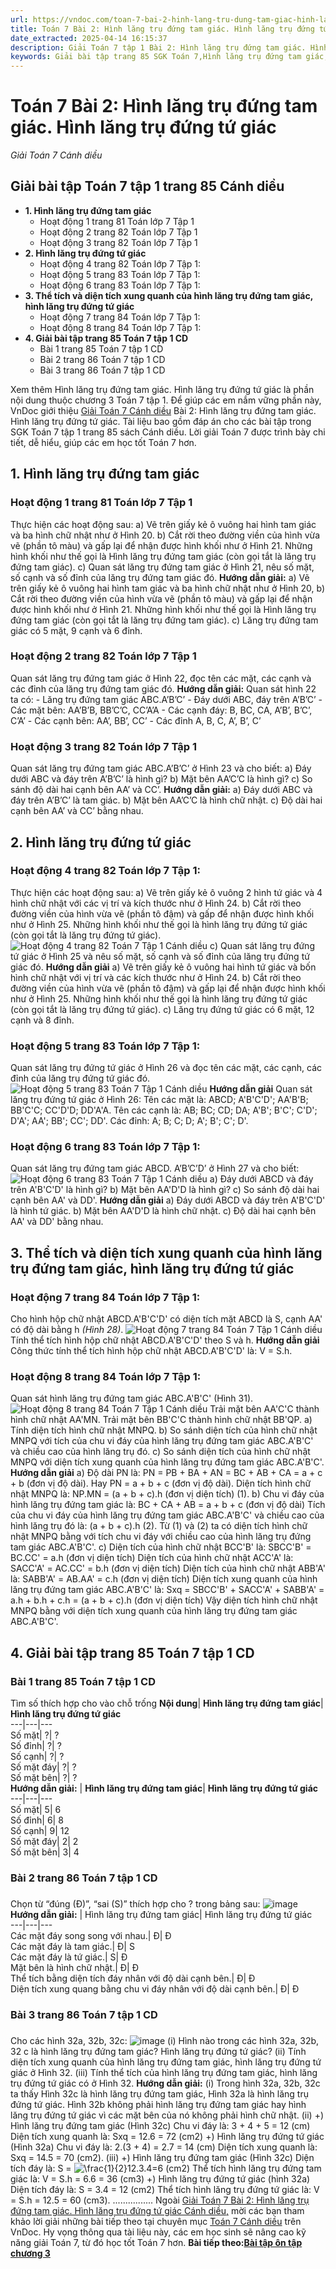```yaml
---
url: https://vndoc.com/toan-7-bai-2-hinh-lang-tru-dung-tam-giac-hinh-lang-tru-dung-tu-giac-271421
title: Toán 7 Bài 2: Hình lăng trụ đứng tam giác. Hình lăng trụ đứng tứ giác - Giải Toán 7 Cánh diều - VnDoc.com
date_extracted: 2025-04-14 16:15:37
description: Giải Toán 7 tập 1 Bài 2: Hình lăng trụ đứng tam giác. Hình lăng trụ đứng tứ giác bao gồm đáp án chi tiết cho các câu hỏi trong SGK Toán 7 tập 1, mời các bạn tham khảo.
keywords: Giải bài tập trang 85 SGK Toán 7,Hình lăng trụ đứng tam giác,Hình lăng trụ đứng tứ giác,Giải bài tập Toán lớp 7,giải bài tập toán lớp 7 tập 1,giải toán 7,giải bài tập toán 7,giải toán lớp 7,giai toan 7,toan 7,sgk toán 7,toán lớp 7 Hình lăng trụ đứng tam giác Hình lăng trụ đứng tứ giác,giải toán 7 bài 2 cánh diều,giải toán 7 Hình lăng trụ đứng tam giác Hình lăng trụ đứng tứ giác,giải toán 7 cánh diều
---
```


# Toán 7 Bài 2: Hình lăng trụ đứng tam giác. Hình lăng trụ đứng tứ giác
 _Giải Toán 7 Cánh diều_
## **Giải bài tập Toán 7 tập 1 trang 85 Cánh diều**
  * **1\. Hình lăng trụ đứng tam giác**
    * Hoạt động 1 trang 81 Toán lớp 7 Tập 1
    * Hoạt động 2 trang 82 Toán lớp 7 Tập 1
    * Hoạt động 3 trang 82 Toán lớp 7 Tập 1
  * **2\. Hình lăng trụ đứng tứ giác**
    * Hoạt động 4 trang 82 Toán lớp 7 Tập 1:
    * Hoạt động 5 trang 83 Toán lớp 7 Tập 1:
    * Hoạt động 6 trang 83 Toán lớp 7 Tập 1:
  * **3\. Thể tích và diện tích xung quanh của hình lăng trụ đứng tam giác, hình lăng trụ đứng tứ giác**
    * Hoạt động 7 trang 84 Toán lớp 7 Tập 1:
    * Hoạt động 8 trang 84 Toán lớp 7 Tập 1:
  * **4\. Giải bài tập trang 85 Toán 7 tập 1 CD**
    * Bài 1 trang 85 Toán 7 tập 1 CD
    * Bài 2 trang 86 Toán 7 tập 1 CD
    * Bài 3 trang 86 Toán 7 tập 1 CD

Xem thêm
Hình lăng trụ đứng tam giác. Hình lăng trụ đứng tứ giác là phần nội dung thuộc chương 3 Toán 7 tập 1. Để giúp các em nắm vững phần này, VnDoc giới thiệu [Giải Toán 7 Cánh diều](<https://vndoc.com/toan-7-canh-dieu>) Bài 2: Hình lăng trụ đứng tam giác. Hình lăng trụ đứng tứ giác. Tài liệu bao gồm đáp án cho các bài tập trong SGK Toán 7 tập 1 trang 85 sách Cánh diều. Lời giải Toán 7 được trình bày chi tiết, dễ hiểu[,](<https://vndoc.com/toan-lop7>) giúp các em học tốt Toán 7 hơn.
## 1\. Hình lăng trụ đứng tam giác
### Hoạt động 1 trang 81 Toán lớp 7 Tập 1
Thực hiện các hoạt động sau:
a\) Vẽ trên giấy kẻ ô vuông hai hình tam giác và ba hình chữ nhật như ở Hình 20.
b\) Cắt rời theo đường viền của hình vừa vẽ \(phần tô màu\) và gấp lại để nhận được hình khối như ở Hình 21. Những hình khối như thế gọi là Hình lăng trụ đứng tam giác \(còn gọi tắt là lăng trụ đứng tam giác\).
c\) Quan sát lăng trụ đứng tam giác ở Hình 21, nêu số mặt, số cạnh và số đỉnh của lăng trụ đứng tam giác đó.
**Hướng dẫn giải:**
a\) Vẽ trên giấy kẻ ô vuông hai hình tam giác và ba hình chữ nhật như ở Hình 20,
b\) Cắt rời theo đường viền của hình vừa vẽ \(phần tô màu\) và gấp lại để nhận được hình khối như ở Hình 21. Những hình khối như thế gọi là Hình lăng trụ đứng tam giác \(còn gọi tắt là lăng trụ đứng tam giác\).
c\) Lăng trụ đứng tam giác có 5 mặt, 9 cạnh và 6 đỉnh.
### Hoạt động 2 trang 82 Toán lớp 7 Tập 1
Quan sát lăng trụ đứng tam giác ở Hình 22, đọc tên các mặt, các cạnh và các đỉnh của lăng trụ đứng tam giác đó.
**Hướng dẫn giải:**
Quan sát hình 22 ta có:
\- Lăng trụ đứng tam giác ABC.A’B’C’
\- Đáy dưới ABC, đáy trên A’B’C’
\- Các mặt bên: AA’B’B, BB’C’C, CC’A’A
\- Các cạnh đáy: B, BC, CA, A’B’, B’C’, C’A’
\- Các cạnh bên: AA’, BB’, CC’
\- Các đỉnh A, B, C, A’, B’, C’
### Hoạt động 3 trang 82 Toán lớp 7 Tập 1
Quan sát lăng trụ đứng tam giác ABC.A’B’C’ ở Hình 23 và cho biết:
a\) Đáy dưới ABC và đáy trên A’B’C’ là hình gì?
b\) Mặt bên AA’C’C là hình gì?
c\) So sánh độ dài hai cạnh bên AA’ và CC’.
**Hướng dẫn giải:**
a\) Đáy dưới ABC và đáy trên A’B’C’ là tam giác.
b\) Mặt bên AA’C’C là hình chữ nhật.
c\) Độ dài hai cạnh bên AA’ và CC’ bằng nhau.
## **2\. Hình lăng trụ đứng tứ giác**
### **Hoạt động 4 trang 82 Toán lớp 7 Tập 1:**
Thực hiện các hoạt động sau:
a\) Vẽ trên giấy kẻ ô vuông 2 hình tứ giác và 4 hình chữ nhật với các vị trí và kích thước như ở Hình 24.
b\) Cắt rời theo đường viền của hình vừa vẽ \(phần tô đậm\) và gấp để nhận được hình khối như ở Hình 25. Những hình khối như thế gọi là hình lăng trụ đứng tứ giác \(còn gọi tắt là lăng trụ đứng tứ giác\).
![Hoạt động 4 trang 82 Toán 7 Tập 1 Cánh diều](https://i.vdoc.vn/data/image/2023/09/27/a-sua-hoat-dong-4-trang-82-toan-7-tap-1-128268.png)
c\) Quan sát lăng trụ đứng tứ giác ở Hình 25 và nêu số mặt, số cạnh và số đỉnh của lăng trụ đứng tứ giác đó.
**Hướng dẫn giải**
a\) Vẽ trên giấy kẻ ô vuông hai hình tứ giác và bốn hình chữ nhật với vị trí và các kích thước như ở Hình 24.
b\) Cắt rời theo đường viền của hình vừa vẽ \(phần tô đậm\) và gấp lại để nhận được hình khối như ở Hình 25. Những hình khối như thế gọi là hình lăng trụ đứng tứ giác \(còn gọi tắt là lăng trụ đứng tứ giác\).
c\) Lăng trụ đứng tứ giác có 6 mặt, 12 cạnh và 8 đỉnh.
### **Hoạt động 5 trang 83 Toán lớp 7 Tập 1:**
Quan sát lăng trụ đứng tứ giác ở Hình 26 và đọc tên các mặt, các cạnh, các đỉnh của lăng trụ đứng tứ giác đó.
![Hoạt động 5 trang 83 Toán 7 Tập 1 Cánh diều](https://i.vdoc.vn/data/image/2023/09/27/hoat-dong-5-trang-83-toan-7-tap-1-128269.png)
**Hướng dẫn giải**
Quan sát lăng trụ đứng tứ giác ở Hình 26:
Tên các mặt là: ABCD; A'B'C'D'; AA'B'B; BB'C'C; CC'D'D; DD'A'A.
Tên các cạnh là: AB; BC; CD; DA; A'B'; B'C'; C'D'; D'A'; AA'; BB'; CC'; DD'.
Các đỉnh: A; B; C; D; A'; B'; C'; D'.
### **Hoạt động 6 trang 83 Toán lớp 7 Tập 1:**
Quan sát lăng trụ đứng tam giác ABCD. A’B’C’D’ ở Hình 27 và cho biết:
![Hoạt động 6 trang 83 Toán 7 Tập 1 Cánh diều](https://i.vdoc.vn/data/image/2023/09/27/hoat-dong-6-trang-83-toan-7-tap-1-128270.png)
a\) Đáy dưới ABCD và đáy trên A'B'C'D' là hình gì?
b\) Mặt bên AA'D'D là hình gì?
c\) So sánh độ dài hai cạnh bên AA' và DD'.
**Hướng dẫn giải**
a\) Đáy dưới ABCD và đáy trên A'B'C'D' là hình tứ giác.
b\) Mặt bên AA'D'D là hình chữ nhật.
c\) Độ dài hai cạnh bên AA' và DD' bằng nhau.
## **3\. Thể tích và diện tích xung quanh của hình lăng trụ đứng tam giác, hình lăng trụ đứng tứ giác**
### **Hoạt động 7 trang 84 Toán lớp 7 Tập 1:**
Cho hình hộp chữ nhật ABCD.A'B'C'D' có diện tích mặt ABCD là S, cạnh AA' có độ dài bằng h _\(Hình 28\)_.
![Hoạt động 7 trang 84 Toán 7 Tập 1 Cánh diều ](https://i.vdoc.vn/data/image/2023/09/27/a-sua-hoat-dong-7-trang-84-toan-7-tap-1.png)
Tính thể tích hình hộp chữ nhật ABCD.A'B'C'D' theo S và h.
**Hướng dẫn giải**
Công thức tính thể tích hình hộp chữ nhật ABCD.A'B'C'D' là: V = S.h.
### **Hoạt động 8 trang 84 Toán lớp 7 Tập 1:**
Quan sát hình lăng trụ đứng tam giác ABC.A'B'C' \(Hình 31\).
![Hoạt động 8 trang 84 Toán 7 Tập 1 Cánh diều](https://i.vdoc.vn/data/image/2023/09/27/a-sua-hoat-dong-8-trang-84-toan-7-tap-1-128271.png)
Trải mặt bên AA'C'C thành hình chữ nhật AA'MN. Trải mặt bên BB'C'C thành hình chữ nhật BB'QP.
a\) Tính diện tích hình chữ nhật MNPQ.
b\) So sánh diện tích của hình chữ nhật MNPQ với tích của chu vi đáy của hình lăng trụ đứng tam giác ABC.A'B'C' và chiều cao của hình lăng trụ đó.
c\) So sánh diện tích của hình chữ nhật MNPQ với diện tích xung quanh của hình lăng trụ đứng tam giác ABC.A'B'C'.
**Hướng dẫn giải**
a\) Độ dài PN là:
PN = PB + BA + AN = BC + AB + CA = a + c + b \(đơn vị độ dài\).
Hay PN = a + b + c \(đơn vị độ dài\).
Diện tích hình chữ nhật MNPQ là:
NP.MN = \(a + b + c\).h \(đơn vị diện tích\) \(1\).
b\) Chu vi đáy của hình lăng trụ đứng tam giác là:
BC + CA + AB = a + b + c \(đơn vị độ dài\)
Tích của chu vi đáy của hình lăng trụ đứng tam giác ABC.A'B'C' và chiều cao của hình lăng trụ đó là: \(a + b + c\).h \(2\).
Từ \(1\) và \(2\) ta có diện tích hình chữ nhật MNPQ bằng với tích chu vi đáy với chiều cao của hình lăng trụ đứng tam giác ABC.A'B'C'.
c\) Diện tích của hình chữ nhật BCC'B' là:
SBCC'B' = BC.CC' = a.h \(đơn vị diện tích\)
Diện tích của hình chữ nhật ACC'A' là:
SACC'A' = AC.CC' = b.h \(đơn vị diện tích\)
Diện tích của hình chữ nhật ABB'A' là:
SABB'A' = AB.AA' = c.h \(đơn vị diện tích\)
Diện tích xung quanh của hình lăng trụ đứng tam giác ABC.A'B'C' là:
Sxq = SBCC'B' \+ SACC'A' \+ SABB'A' = a.h + b.h + c.h = \(a + b + c\).h \(đơn vị diện tích\)
Vậy diện tích hình chữ nhật MNPQ bằng với diện tích xung quanh của hình lăng trụ đứng tam giác ABC.A'B'C'.
## 4\. Giải bài tập trang 85 Toán 7 tập 1 CD
### Bài 1 trang 85 Toán 7 tập 1 CD
Tìm số thích hợp cho vào chỗ trống
**Nội dung**| **Hình lăng trụ đứng tam giác**| **Hình lăng trụ đứng tứ giác**  
---|---|---  
Số mặt| ?| ?  
Số đỉnh| ?| ?  
Số cạnh| ?| ?  
Số mặt đáy| ?| ?  
Số mặt bên| ?| ?  
**Hướng dẫn giải:**
| **Hình lăng trụ đứng tam giác**| **Hình lăng trụ đứng tứ giác**  
---|---|---  
Số mặt| 5| 6  
Số đỉnh| 6| 8  
Số cạnh| 9| 12  
Số mặt đáy| 2| 2  
Số mặt bên| 3| 4  
### Bài 2 trang 86 Toán 7 tập 1 CD
### 
Chọn từ “đúng \(Đ\)”, “sai \(S\)” thích hợp cho ? trong bảng sau:
![image](https://i.vdoc.vn/data/image/2023/09/27/bai-2-trang-86.png)
**Hướng dẫn giải:**
|  Hình lăng trụ đứng tam giác| Hình lăng trụ đứng tứ giác  
---|---|---  
Các mặt đáy song song với nhau.| Đ| Đ  
Các mặt đáy là tam giác.| Đ| S  
Các mặt đáy là tứ giác.| S| Đ  
Mặt bên là hình chữ nhật.| Đ| Đ  
Thể tích bằng diện tích đáy nhân với độ dài cạnh bên.| Đ| Đ  
Diện tích xung quang bằng chu vi đáy nhân với độ dài cạnh bên.| Đ| Đ  
### Bài 3 trang 86 Toán 7 tập 1 CD
### 
Cho các hình 32a, 32b, 32c:
![image](https://i.vdoc.vn/data/image/2023/09/27/bai-3-trang-85.png)
\(i\) Hình nào trong các hình 32a, 32b, 32 c là hình lăng trụ đứng tam giác? Hình lăng trụ đứng tứ giác?
\(ii\) Tính diện tích xung quanh của hình lăng trụ đứng tam giác, hình lăng trụ đứng tứ giác ở Hình 32.
\(iii\) Tính thể tích của hình lăng trụ đứng tam giác, hình lăng trụ đứng tứ giác có ở Hình 32.
**Hướng dẫn giải:**
\(i\) Trong hình 32a, 32b, 32c ta thấy Hình 32c là hình lăng trụ đứng tam giác, Hình 32a là hình lăng trụ đứng tứ giác.
Hình 32b không phải hình lăng trụ đứng tam giác hay hình lăng trụ đứng tứ giác vì các mặt bên của nó không phải hình chữ nhật.
\(ii\)
+\) Hình lăng trụ đứng tam giác \(Hình 32c\)
Chu vi đáy là: 3 + 4 + 5 = 12 \(cm\)
Diện tích xung quanh là: Sxq = 12.6 = 72 \(cm2\)
+\) Hình lăng trụ đứng tứ giác \(Hình 32a\)
Chu vi đáy là: 2.\(3 + 4\) = 2.7 = 14 \(cm\)
Diện tích xung quanh là: Sxq = 14.5 = 70 \(cm2\).
\(iii\)
+\) Hình lăng trụ đứng tam giác \(Hình 32c\)
Diện tích đáy là: S = ![\\frac{1}{2}](https://i.vdoc.vn/data/image/blank.png)12.3.4=6 \(cm2\)
Thể tích hình lăng trụ đứng tam giác là: V = S.h = 6.6 = 36 \(cm3\)
+\) Hình lăng trụ đứng tứ giác \(hình 32a\)
Diện tích đáy là: S = 3.4 = 12 \(cm2\)
Thể tích hình lăng trụ đứng tứ giác là: V = S.h = 12.5 = 60 \(cm3\).
................
Ngoài [Giải Toán 7 Bài 2: Hình lăng trụ đứng tam giác. Hình lăng trụ đứng tứ giác Cánh diều,](<https://vndoc.com/toan-7-bai-2-hinh-lang-tru-dung-tam-giac-hinh-lang-tru-dung-tu-giac-271421>) mời các bạn tham khảo lời giải những bài tiếp theo tại chuyên mục [Toán 7 Cánh diều](<https://vndoc.com/toan-7-canh-dieu>) trên VnDoc. Hy vọng thông qua tài liệu này, các em học sinh sẽ nâng cao kỹ năng giải Toán 7, từ đó học tốt Toán 7 hơn.
**Bài tiếp theo:[Bài tập ôn tập chương 3](<https://vndoc.com/toan-7-bai-tap-on-tap-chuong-3-271426>)**
